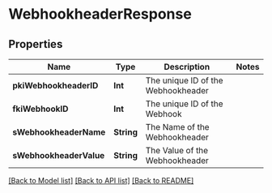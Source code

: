 # WebhookheaderResponse

## Properties
Name | Type | Description | Notes
------------ | ------------- | ------------- | -------------
**pkiWebhookheaderID** | **Int** | The unique ID of the Webhookheader | 
**fkiWebhookID** | **Int** | The unique ID of the Webhook | 
**sWebhookheaderName** | **String** | The Name of the Webhookheader | 
**sWebhookheaderValue** | **String** | The Value of the Webhookheader | 

[[Back to Model list]](../README.md#documentation-for-models) [[Back to API list]](../README.md#documentation-for-api-endpoints) [[Back to README]](../README.md)


